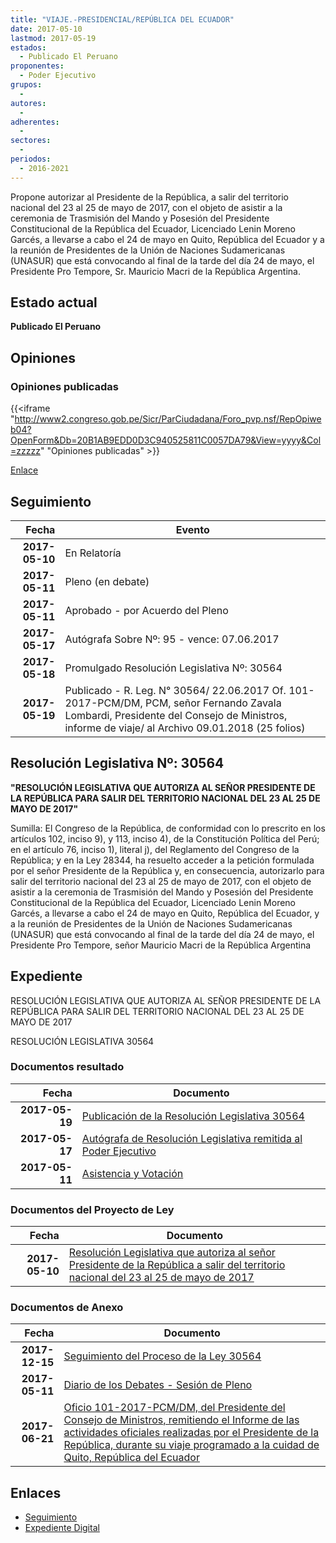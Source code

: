 ```yaml
---
title: "VIAJE.-PRESIDENCIAL/REPÚBLICA DEL ECUADOR"
date: 2017-05-10
lastmod: 2017-05-19
estados: 
  - Publicado El Peruano
proponentes: 
  - Poder Ejecutivo
grupos: 
  - 
autores: 
  - 
adherentes: 
  - 
sectores: 
  - 
periodos: 
  - 2016-2021
---
```


Propone autorizar al Presidente de la República, a salir del territorio nacional del 23 al 25 de mayo de 2017, con el objeto de asistir a la ceremonia de Trasmisión del Mando y Posesión del Presidente Constitucional de la República del Ecuador, Licenciado Lenin Moreno Garcés, a llevarse a cabo el 24 de mayo en Quito, República del Ecuador y a la reunión de Presidentes de la Unión de Naciones Sudamericanas (UNASUR) que está convocando al final de la tarde del día 24 de mayo, el Presidente Pro Tempore, Sr. Mauricio Macri de la República Argentina.


## Estado actual

**Publicado El Peruano**

## Opiniones

### Opiniones publicadas

{{<iframe "http://www2.congreso.gob.pe/Sicr/ParCiudadana/Foro_pvp.nsf/RepOpiweb04?OpenForm&Db=20B1AB9EDD0D3C940525811C0057DA79&View=yyyy&Col=zzzzz" "Opiniones publicadas" >}}

[Enlace](http://www2.congreso.gob.pe/Sicr/ParCiudadana/Foro_pvp.nsf/RepOpiweb04?OpenForm&Db=20B1AB9EDD0D3C940525811C0057DA79&View=yyyy&Col=zzzzz)

## Seguimiento

| Fecha | Evento |
|------:|--------|
| **2017-05-10** | En Relatoría|
| **2017-05-11** | Pleno (en debate)|
| **2017-05-11** | Aprobado - por Acuerdo del Pleno|
| **2017-05-17** | Autógrafa Sobre Nº: 95 - vence: 07.06.2017|
| **2017-05-18** | Promulgado Resolución Legislativa Nº: 30564|
| **2017-05-19** | Publicado - R. Leg. N° 30564/ 22.06.2017 Of. 101-2017-PCM/DM, PCM, señor Fernando Zavala Lombardi, Presidente del Consejo de Ministros, informe de viaje/ al Archivo 09.01.2018 (25 folios)|

## Resolución Legislativa Nº: 30564

**"RESOLUCIÓN LEGISLATIVA QUE AUTORIZA AL SEÑOR PRESIDENTE DE LA REPÚBLICA PARA SALIR DEL TERRITORIO NACIONAL DEL 23 AL 25 DE MAYO DE 2017"**

Sumilla: El Congreso de la República, de conformidad con lo prescrito en los artículos 102, inciso 9), y 113, inciso 4), de la Constitución Política del Perú; en el artículo 76, inciso 1), literal j), del Reglamento del Congreso de la República; y en la Ley 28344, ha resuelto acceder a la petición formulada por el señor Presidente de la República y, en consecuencia, autorizarlo para salir del territorio nacional del 23 al 25 de mayo de 2017, con el objeto de asistir a la ceremonia de Trasmisión del Mando y Posesión del Presidente Constitucional de la República del Ecuador, Licenciado Lenin Moreno Garcés, a llevarse a cabo el 24 de mayo en Quito, República del Ecuador, y a la reunión de Presidentes de la Unión de Naciones Sudamericanas (UNASUR) que está convocando al final de la tarde del día 24 de mayo, el Presidente Pro Tempore, señor Mauricio Macri de la República Argentina


## Expediente

RESOLUCIÓN LEGISLATIVA QUE AUTORIZA AL SEÑOR PRESIDENTE DE LA REPÚBLICA PARA SALIR DEL TERRITORIO NACIONAL DEL 23 AL 25 DE MAYO DE 2017

RESOLUCIÓN LEGISLATIVA 30564


### Documentos resultado

| Fecha | Documento |
|------:|--------|
| **2017-05-19** | [Publicación de la Resolución Legislativa 30564](http://www.leyes.congreso.gob.pe/Documentos/2016_2021/ADLP/Normas_Legales/30564-RLG.pdf) |
| **2017-05-17** | [Autógrafa de Resolución Legislativa remitida al Poder Ejecutivo](http://www.leyes.congreso.gob.pe/Documentos/2016_2021/Autografas/Ley_y_de_Resolucion_Legislativa/AU0136320170517.pdf) |
| **2017-05-11** | [Asistencia y Votación](http://www.leyes.congreso.gob.pe/Documentos/2016_2021/Asistencia_y_Votacion/Proyectos_de_Ley/AV0136320170511.pdf) |

### Documentos del Proyecto de Ley

| Fecha | Documento |
|------:|--------|
| **2017-05-10** | [Resolución Legislativa que autoriza al señor Presidente de la República a salir del territorio nacional del 23 al 25 de mayo de 2017](http://www.leyes.congreso.gob.pe/Documentos/2016_2021/Proyectos_de_Ley_y_de_Resoluciones_Legislativas/PL0136320170510..pdf) |

### Documentos de Anexo

| Fecha | Documento |
|------:|--------|
| **2017-12-15** | [Seguimiento del Proceso de la Ley 30564](http://www.leyes.congreso.gob.pe/Documentos/2016_2021/Seguimiento_de_Proyectos_de_Ley/01363PL20171215.pdf) |
| **2017-05-11** | [Diario de los Debates - Sesión de Pleno](http://www.leyes.congreso.gob.pe/Documentos/2016_2021/ADLP/Diario_Debates/30564_DD.pdf) |
| **2017-06-21** | [Oficio 101-2017-PCM/DM, del Presidente del Consejo de Ministros, remitiendo el Informe de las actividades oficiales realizadas por el Presidente de la República, durante su viaje programado a la cuidad de Quito, República del Ecuador](http://www.leyes.congreso.gob.pe/Documentos/2016_2021/Oficios/Poder_Ejecutivo/OFICIO-101-2017-PCM-DM..pdf) |

## Enlaces 

- [Seguimiento](http://www2.congreso.gob.pe/Sicr/TraDocEstProc/CLProLey2016.nsf/f7fff46988ca05b1052578e100829cc7/05e58c1ceaeaca800525811c0057a5d8?OpenDocument)
- [Expediente Digital](http://www2.congreso.gob.pehttp://www2.congreso.gob.pe/Sicr/TraDocEstProc/CLProLey2016.nsf/f7fff46988ca05b1052578e100829cc7/05e58c1ceaeaca800525811c0057a5d8?OpenDocument&Click=05257FB7005EB655.eb71d0cf91d8294e05256cdf006b5706/$Body/0.1C6C)
